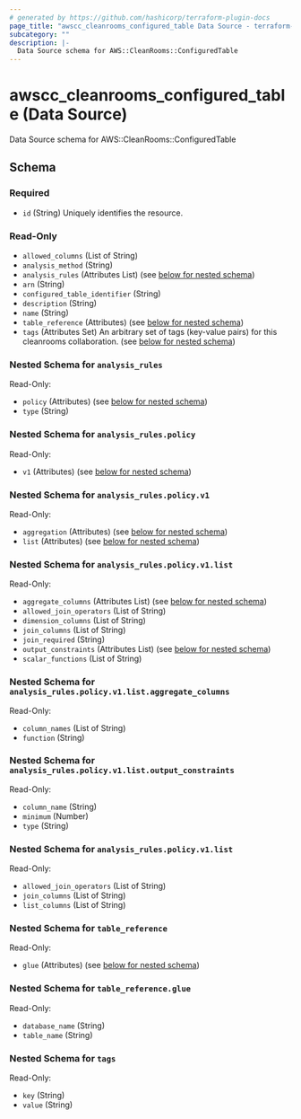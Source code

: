 ```yaml
---
# generated by https://github.com/hashicorp/terraform-plugin-docs
page_title: "awscc_cleanrooms_configured_table Data Source - terraform-provider-awscc"
subcategory: ""
description: |-
  Data Source schema for AWS::CleanRooms::ConfiguredTable
---
```


# awscc_cleanrooms_configured_table (Data Source)

Data Source schema for AWS::CleanRooms::ConfiguredTable



<!-- schema generated by tfplugindocs -->
## Schema

### Required

- `id` (String) Uniquely identifies the resource.

### Read-Only

- `allowed_columns` (List of String)
- `analysis_method` (String)
- `analysis_rules` (Attributes List) (see [below for nested schema](#nestedatt--analysis_rules))
- `arn` (String)
- `configured_table_identifier` (String)
- `description` (String)
- `name` (String)
- `table_reference` (Attributes) (see [below for nested schema](#nestedatt--table_reference))
- `tags` (Attributes Set) An arbitrary set of tags (key-value pairs) for this cleanrooms collaboration. (see [below for nested schema](#nestedatt--tags))

<a id="nestedatt--analysis_rules"></a>
### Nested Schema for `analysis_rules`

Read-Only:

- `policy` (Attributes) (see [below for nested schema](#nestedatt--analysis_rules--policy))
- `type` (String)

<a id="nestedatt--analysis_rules--policy"></a>
### Nested Schema for `analysis_rules.policy`

Read-Only:

- `v1` (Attributes) (see [below for nested schema](#nestedatt--analysis_rules--policy--v1))

<a id="nestedatt--analysis_rules--policy--v1"></a>
### Nested Schema for `analysis_rules.policy.v1`

Read-Only:

- `aggregation` (Attributes) (see [below for nested schema](#nestedatt--analysis_rules--policy--v1--aggregation))
- `list` (Attributes) (see [below for nested schema](#nestedatt--analysis_rules--policy--v1--list))

<a id="nestedatt--analysis_rules--policy--v1--aggregation"></a>
### Nested Schema for `analysis_rules.policy.v1.list`

Read-Only:

- `aggregate_columns` (Attributes List) (see [below for nested schema](#nestedatt--analysis_rules--policy--v1--list--aggregate_columns))
- `allowed_join_operators` (List of String)
- `dimension_columns` (List of String)
- `join_columns` (List of String)
- `join_required` (String)
- `output_constraints` (Attributes List) (see [below for nested schema](#nestedatt--analysis_rules--policy--v1--list--output_constraints))
- `scalar_functions` (List of String)

<a id="nestedatt--analysis_rules--policy--v1--list--aggregate_columns"></a>
### Nested Schema for `analysis_rules.policy.v1.list.aggregate_columns`

Read-Only:

- `column_names` (List of String)
- `function` (String)


<a id="nestedatt--analysis_rules--policy--v1--list--output_constraints"></a>
### Nested Schema for `analysis_rules.policy.v1.list.output_constraints`

Read-Only:

- `column_name` (String)
- `minimum` (Number)
- `type` (String)



<a id="nestedatt--analysis_rules--policy--v1--list"></a>
### Nested Schema for `analysis_rules.policy.v1.list`

Read-Only:

- `allowed_join_operators` (List of String)
- `join_columns` (List of String)
- `list_columns` (List of String)





<a id="nestedatt--table_reference"></a>
### Nested Schema for `table_reference`

Read-Only:

- `glue` (Attributes) (see [below for nested schema](#nestedatt--table_reference--glue))

<a id="nestedatt--table_reference--glue"></a>
### Nested Schema for `table_reference.glue`

Read-Only:

- `database_name` (String)
- `table_name` (String)



<a id="nestedatt--tags"></a>
### Nested Schema for `tags`

Read-Only:

- `key` (String)
- `value` (String)
